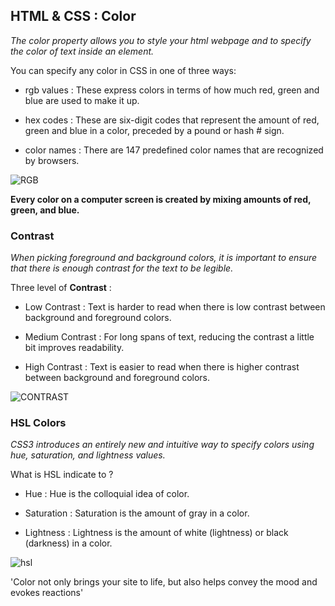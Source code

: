 ##  HTML & CSS : Color

*The color property allows you to style your html webpage and to specify the color of text inside an element.*

You can specify any color in CSS in one of three ways:

* rgb values : These express colors in terms of how much red, green and blue are used to make it up.

* hex codes : These are six-digit codes that represent the amount of red, green and blue in a color, preceded by a pound or hash # sign.

* color names : There are 147 predefined color names that are recognized by browsers.

![RGB](https://jsndesign.co.uk/jsn_content/uploads/2017/10/RGB.gif)


**Every color on a computer screen is created by mixing amounts of red, green, and blue.**

### Contrast

*When picking foreground and background colors, it is important to ensure that there is enough contrast for the text to be legible.*

Three level of **Contrast** :

- Low Contrast : Text is harder to read when there is low contrast between background and foreground colors. 

- Medium Contrast : For long spans of text, reducing the contrast a little bit improves readability.

- High Contrast : Text is easier to read when there is higher contrast between background and foreground colors.

![CONTRAST](https://learn.g2.com/hs-fs/hubfs/color%20contrast%20on%20color%20wheel.png?width=500&name=color%20contrast%20on%20color%20wheel.png)


### HSL Colors

*CSS3 introduces an entirely new and intuitive way to specify colors using hue, saturation, and lightness values.*

What is HSL indicate to ?
 
+ Hue : Hue is the colloquial idea of color.

+ Saturation : Saturation is the amount of gray in a color.

+ Lightness : Lightness is the amount of white (lightness) or black (darkness) in a color.

![hsl](https://miro.medium.com/max/964/1*B2d44wTBqfygLEZ8ZTJXzg.png)

'Color not only brings your site to life, but also helps convey the mood and evokes reactions'





















 


